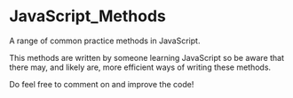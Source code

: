 # JavaScript_Methods
A range of common practice methods in JavaScript.

This methods are written by someone learning JavaScript so be aware that there may, and likely are, more efficient ways of writing
these methods. 

Do feel free to comment on and improve the code!
